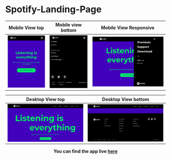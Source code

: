 # Spotify-Landing-Page

| Mobile View top                           | Mobile view bottom                      | Mobile View Responsive                  |
| ----------------------------------------- | --------------------------------------- | --------------------------------------- |
| ![Mobile view1](./images/Screenshot1.png) | ![Mobile view2](images/Screenshot3.png) | ![Mobile view3](images/Screenshot5.png) |

| Desktop View top                           | Desktop View bottom                      |
| ------------------------------------------ | ---------------------------------------- |
| ![Desktop view1](./images/Screenshot2.png) | ![Desktop view2](images/Screenshot4.png) |

**<p align="center"> You can find the app live <a href="https://dummyspotify.netlify.app/">here</a> </p>**
